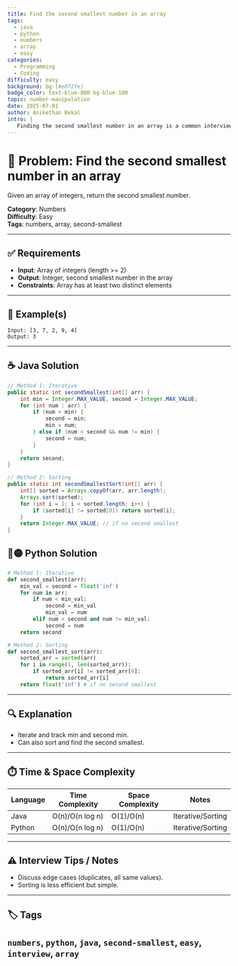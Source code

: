 ```yaml
---
title: Find the second smallest number in an array
tags:
  - java
  - python
  - numbers
  - array
  - easy
categories:
  - Programming
  - Coding
difficulty: easy
background: bg-[#e0f2fe]
badge_color: text-blue-800 bg-blue-100
topic: number-manipulation
date: 2025-07-01
author: Anikethan Bekal
intro: |
   Finding the second smallest number in an array is a common interview problem, testing iteration and comparison logic.
---
```


# 🧠 Problem: Find the second smallest number in an array

Given an array of integers, return the second smallest number.

**Category**: Numbers  
**Difficulty**: Easy  
**Tags**: numbers, array, second-smallest

---

## ✅ Requirements
- **Input**: Array of integers (length >= 2)
- **Output**: Integer, second smallest number in the array
- **Constraints**: Array has at least two distinct elements

---

## 🧪 Example(s)
```text
Input: [3, 7, 2, 9, 4]
Output: 3
```

---

## ☕ Java Solution
```java
// Method 1: Iterative
public static int secondSmallest(int[] arr) {
    int min = Integer.MAX_VALUE, second = Integer.MAX_VALUE;
    for (int num : arr) {
        if (num < min) {
            second = min;
            min = num;
        } else if (num < second && num != min) {
            second = num;
        }
    }
    return second;
}

// Method 2: Sorting
public static int secondSmallestSort(int[] arr) {
    int[] sorted = Arrays.copyOf(arr, arr.length);
    Arrays.sort(sorted);
    for (int i = 1; i < sorted.length; i++) {
        if (sorted[i] != sorted[0]) return sorted[i];
    }
    return Integer.MAX_VALUE; // if no second smallest
}
```

## 🔵🟡 Python Solution
```python
# Method 1: Iterative
def second_smallest(arr):
    min_val = second = float('inf')
    for num in arr:
        if num < min_val:
            second = min_val
            min_val = num
        elif num < second and num != min_val:
            second = num
    return second

# Method 2: Sorting
def second_smallest_sort(arr):
    sorted_arr = sorted(arr)
    for i in range(1, len(sorted_arr)):
        if sorted_arr[i] != sorted_arr[0]:
            return sorted_arr[i]
    return float('inf') # if no second smallest
```

---

## 🔍 Explanation
- Iterate and track min and second min.
- Can also sort and find the second smallest.

---

## ⏱️ Time & Space Complexity
| Language | Time Complexity | Space Complexity | Notes |
|----------|-----------------|------------------|-------|
| Java     | O(n)/O(n log n) | O(1)/O(n)        | Iterative/Sorting |
| Python   | O(n)/O(n log n) | O(1)/O(n)        | Iterative/Sorting |

---

## ⚠️ Interview Tips / Notes
- Discuss edge cases (duplicates, all same values).
- Sorting is less efficient but simple.

---

## 🏷 Tags
`numbers`, `python`, `java`, `second-smallest`, `easy`, `interview`, `array`
--- 